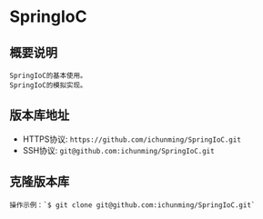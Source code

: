 # SpringIoC

## 概要说明
    SpringIoC的基本使用。
	SpringIoC的模拟实现。

## 版本库地址
* HTTPS协议: `https://github.com/ichunming/SpringIoC.git`
* SSH协议: `git@github.com:ichunming/SpringIoC.git`

## 克隆版本库
    操作示例：`$ git clone git@github.com:ichunming/SpringIoC.git`
